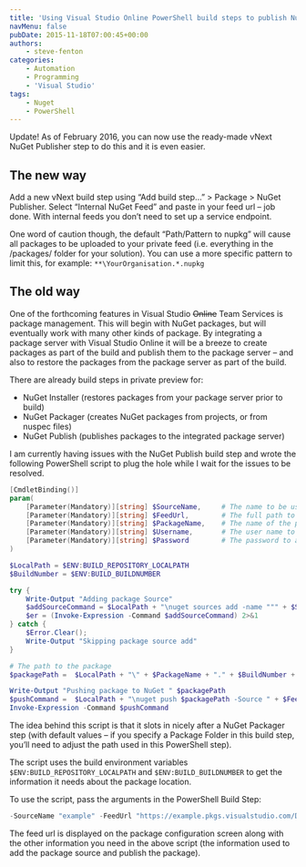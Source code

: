 ```yaml
---
title: 'Using Visual Studio Online PowerShell build steps to publish NuGet packages'
navMenu: false
pubDate: 2015-11-18T07:00:45+00:00
authors:
    - steve-fenton
categories:
    - Automation
    - Programming
    - 'Visual Studio'
tags:
    - Nuget
    - PowerShell
---
```


Update! As of February 2016, you can now use the ready-made vNext NuGet Publisher step to do this and it is even easier.

## The new way

Add a new vNext build step using “Add build step…” > Package > NuGet Publisher. Select “Internal NuGet Feed” and paste in your feed url – job done. With internal feeds you don’t need to set up a service endpoint.

One word of caution though, the default “Path/Pattern to nupkg” will cause all packages to be uploaded to your private feed (i.e. everything in the /packages/ folder for your solution). You can use a more specific pattern to limit this, for example: `**\YourOrganisation.*.nupkg`

## The old way

One of the forthcoming features in Visual Studio <del datetime="2015-11-19T16:28:32+00:00">Online</del> Team Services is package management. This will begin with NuGet packages, but will eventually work with many other kinds of package. By integrating a package server with Visual Studio Online it will be a breeze to create packages as part of the build and publish them to the package server – and also to restore the packages from the package server as part of the build.

There are already build steps in private preview for:

- NuGet Installer (restores packages from your package server prior to build)
- NuGet Packager (creates NuGet packages from projects, or from nuspec files)
- NuGet Publish (publishes packages to the integrated package server)

I am currently having issues with the NuGet Publish build step and wrote the following PowerShell script to plug the hole while I wait for the issues to be resolved.

```powershell
[CmdletBinding()]
param(
	[Parameter(Mandatory)][string] $SourceName,		# The name to be used to store credentials
	[Parameter(Mandatory)][string] $FeedUrl,		# The full path to the NuGet feed
	[Parameter(Mandatory)][string] $PackageName,    # The name of the package, excluding version, i.e. Namespace.ProjectName (will end up as Namespace.ProjectName.1.5.0.nupkg)
	[Parameter(Mandatory)][string] $Username,       # The user name to access the private feed
	[Parameter(Mandatory)][string] $Password        # The password to access the private feed
)

$LocalPath = $ENV:BUILD_REPOSITORY_LOCALPATH
$BuildNumber = $ENV:BUILD_BUILDNUMBER

try {
	Write-Output "Adding package Source"
	$addSourceCommand = $LocalPath + "\nuget sources add -name """ + $SourceName + """ -source " + $FeedUrl + " -username """ + $Username + """ -password """ + $Password + """ "
	$er = (Invoke-Expression -Command $addSourceCommand) 2>&1
} catch {
	$Error.Clear();
	Write-Output "Skipping package source add"
}

# The path to the package
$packagePath =  $LocalPath + "\" + $PackageName + "." + $BuildNumber + ".nupkg"

Write-Output "Pushing package to NuGet " $packagePath
$pushCommand =  $LocalPath + "\nuget push $packagePath -Source " + $FeedUrl + " -ApiKey " + $SourceName + " "
Invoke-Expression -Command $pushCommand
```

The idea behind this script is that it slots in nicely after a NuGet Packager step (with default values – if you specify a Package Folder in this build step, you’ll need to adjust the path used in this PowerShell step).

The script uses the build environment variables `$ENV:BUILD_REPOSITORY_LOCALPATH` and `$ENV:BUILD_BUILDNUMBER` to get the information it needs about the package location.

To use the script, pass the arguments in the PowerShell Build Step:

```powershell
-SourceName "example" -FeedUrl "https://example.pkgs.visualstudio.com/DefaultCollection/_packaging/example/nuget/v3/index.json" -PackageName "Example.Networking" -Username "steve.fenton" -Password "secret-magic-word"
```

The feed url is displayed on the package configuration screen along with the other information you need in the above script (the information used to add the package source and publish the package).